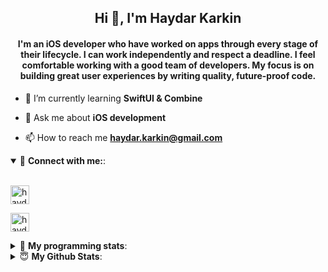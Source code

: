 <h2 align="center">Hi 👋, I'm Haydar Karkin</h2>
<h4 align="center">I'm an iOS developer who have worked on apps through every stage of their lifecycle. I can work independently and respect a deadline. I feel comfortable working with a good team of developers. My focus is on building great user experiences by writing quality, future-proof code.</h4>

- 🌱 I’m currently learning **SwiftUI & Combine**

- 💬 Ask me about **iOS development**

- 📫 How to reach me **haydar.karkin@gmail.com**

<details open> 
 <summary>🔗 <b>Connect with me:</b>: </summary>
<br>
<p align="left">
<a href="https://linkedin.com/in/haydar-karkin" target="blank"><img align="center" src="https://img.shields.io/badge/LinkedIn-0077B5?style=for-the-badge&logo=linkedin&logoColor=white" alt="haydar-karkin" height="30" /></a>
</p>

<p align="left"> <a href="https://twitter.com/haydarkarkin" target="blank"><img src="https://img.shields.io/twitter/follow/haydarkarkin?logo=twitter&style=for-the-badge" height="30" alt="haydarkarkin" /></a> </p>
</details>

<details> 
 <summary>🤖 <b>My programming stats</b>: </summary>
<br>
<!--START_SECTION:waka-->
**I'm a Night 🦉** 

```text
🌞 Morning    14 commits     █░░░░░░░░░░░░░░░░░░░░░░░░   5.43% 
🌆 Daytime    57 commits     █████░░░░░░░░░░░░░░░░░░░░   22.09% 
🌃 Evening    111 commits    ██████████░░░░░░░░░░░░░░░   43.02% 
🌙 Night      76 commits     ███████░░░░░░░░░░░░░░░░░░   29.46%

```
📅 **I'm Most Productive on Sunday** 

```text
Monday       34 commits     ███░░░░░░░░░░░░░░░░░░░░░░   13.18% 
Tuesday      7 commits      ░░░░░░░░░░░░░░░░░░░░░░░░░   2.71% 
Wednesday    35 commits     ███░░░░░░░░░░░░░░░░░░░░░░   13.57% 
Thursday     32 commits     ███░░░░░░░░░░░░░░░░░░░░░░   12.4% 
Friday       23 commits     ██░░░░░░░░░░░░░░░░░░░░░░░   8.91% 
Saturday     35 commits     ███░░░░░░░░░░░░░░░░░░░░░░   13.57% 
Sunday       92 commits     █████████░░░░░░░░░░░░░░░░   35.66%

```


📊 **This Week I Spent My Time On** 

```text
💬 Programming Languages: 
No Activity Tracked This Week

```

**I Mostly Code in Swift** 

```text
Swift                    20 repos            ██████████████████░░░░░░░   74.07% 
Objective-C              3 repos             ██░░░░░░░░░░░░░░░░░░░░░░░   11.11% 
JavaScript               1 repo              █░░░░░░░░░░░░░░░░░░░░░░░░   3.7% 
HTML                     1 repo              █░░░░░░░░░░░░░░░░░░░░░░░░   3.7% 
Vue                      1 repo              █░░░░░░░░░░░░░░░░░░░░░░░░   3.7%

```



 Last Updated on 29/11/2021
<!--END_SECTION:waka-->
</details>


<details>
<summary>😇 <b>My Github Stats</b>: </summary>
<br>

<p>&nbsp;<img align="center" src="https://github-readme-stats.vercel.app/api?username=haydarkarkin&show_icons=true&locale=en&theme=dark" alt="haydarkarkin" /></p>

<p><img align="center" src="https://github-readme-streak-stats.herokuapp.com/?user=haydarkarkin&theme=dark" alt="haydarkarkin" /></p>
</details>

